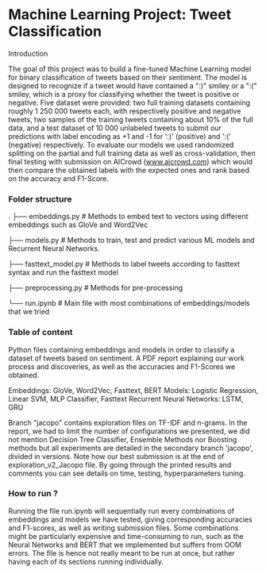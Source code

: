 # Machine Learning Project: Tweet Classification

Introduction

The goal of this project was to build a fine-tuned Machine Learning model for binary classification of tweets based on their sentiment. The model is designed to recognize if a tweet would have contained a ":)" smiley or a ":(" smiley, which is a proxy for classifying whether the tweet is positive or negative. Five dataset were provided: two full training datasets containing roughly 1 250 000 tweets each, with respectively positive and negative tweets, two samples of the training tweets containing about 10\% of the full data, and a test dataset of 10 000 unlabeled tweets to submit our predictions with label encoding as +1 and -1 for ':)' (positive) and ':(' (negative) respectively. To evaluate our models we used randomized splitting on the partial and full training data as well as cross-validation, then final testing with submission on AICrowd (www.aicrowd.com) which would then compare the obtained labels with the expected ones and rank based on the accuracy and F1-Score.

### Folder structure

.
├── embeddings.py              # Methods to embed text to vectors using different embeddings such as GloVe and Word2Vec

├── models.py                  # Methods to train, test and predict various ML models and Recurrent Neural Networks.

├── fasttext_model.py          # Methods to label tweets according to fasttext syntax and run the fasttext model

├── preprocessing.py           # Methods for pre-processing

└── run.ipynb                  # Main file with most combinations of embeddings/models that we tried

### Table of content

Python files containing embeddings and models in order to classify a dataset of tweets based on sentiment.
A PDF report explaining our work process and discoveries, as well as the accuracies and F1-Scores we obtained.

Embeddings: GloVe, Word2Vec, Fasttext, BERT
Models: Logistic Regression, Linear SVM, MLP Classifier, Fasttext
Recurrent Neural Networks: LSTM, GRU

Branch "jacopo" contains exploration files on TF-IDF and n-grams.
In the report, we had to limit the number of configurations we presented, we did not mention Decision Tree Classifier, Ensemble Methods nor Boosting methods but all experiments are detailed in the secondary branch 'jacopo', divided in versions. Note how our best submission is at the end of exploration_v2_Jacopo file. By going through the printed results and comments you can see details on time, testing, hyperparameters tuning. 

### How to run ?

Running the file run.ipynb will sequentially run every combinations of embeddings and models we have tested, giving corresponding accuracies and F1-scores, as well as writing submission files. Some combinations might be particularly expensive and time-consuming to run, such as the Neural Networks and BERT that we implemented but
suffers from OOM errors. The file is hence not really meant to be run at once, but rather having each of its sections running individually.






